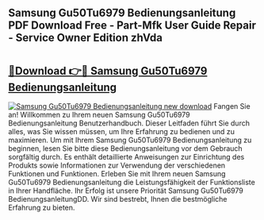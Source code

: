 ## Samsung Gu50Tu6979 Bedienungsanleitung PDF Download Free - Part-Mfk User Guide Repair - Service Owner Edition zhVda

# <h2><a href="http://df0yyqw.blite.top/?on=Samsung+Gu50Tu6979+Bedienungsanleitung">🔗Download 👉🔴 Samsung Gu50Tu6979 Bedienungsanleitung</a></h2>

[![Samsung Gu50Tu6979 Bedienungsanleitung new download](https://i.imgur.com/lujVjoI.png)](http://df0yyqw.blite.top/?on=Samsung+Gu50Tu6979+Bedienungsanleitung)
Fangen Sie an! Willkommen zu Ihrem neuen Samsung Gu50Tu6979 Bedienungsanleitung Benutzerhandbuch. Dieser Leitfaden führt Sie durch alles, was Sie wissen müssen, um Ihre Erfahrung zu bedienen und zu maximieren. Um mit Ihrem Samsung Gu50Tu6979 Bedienungsanleitung zu beginnen, lesen Sie bitte diese Bedienungsanleitung vor dem Gebrauch sorgfältig durch. Es enthält detaillierte Anweisungen zur Einrichtung des Produkts sowie Informationen zur Verwendung der verschiedenen Funktionen und Funktionen. Erleben Sie mit Ihrem neuen Samsung Gu50Tu6979 Bedienungsanleitung die Leistungsfähigkeit der Funktionsliste in Ihrer Handfläche. Ihr Erfolg ist unsere Priorität Samsung Gu50Tu6979 BedienungsanleitungDD. Wir sind bestrebt, Ihnen die bestmögliche Erfahrung zu bieten.
